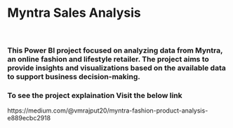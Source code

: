 <h1>Myntra Sales Analysis</h1>
<br>

<h3>This Power BI project focused on analyzing data from Myntra, an online fashion and lifestyle retailer. The project aims to provide insights and visualizations based on the available data to support business decision-making.</h3>

<h3>To see the project explaination Visit the below link</h3>
<hyperlink>https://medium.com/@vmrajput20/myntra-fashion-product-analysis-e889ecbc2918</hyperlink>
